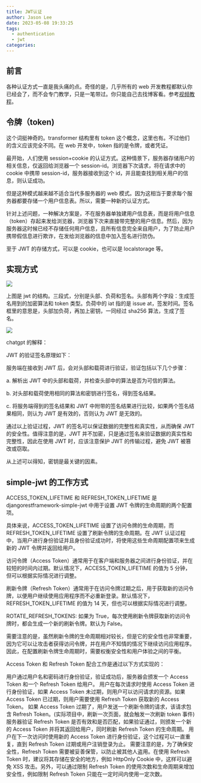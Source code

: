 ```yaml
---
title: JWT认证
author: Jason Lee
date: 2023-05-08 19:33:25
tags:
  - authentication
  - jwt
categories:
---
```


## 前言

各种认证方式一直是我头痛的点。奇怪的是，几乎所有的 web 开发教程都默认你已经会了，而不会专门教学，只是一笔带过。你只能自己去找博客看。参考[视频教程](https://www.youtube.com/watch?v=soGRyl9ztjI&ab_channel=JavaBrains)。

## 令牌（token)

这个词挺神奇的。transformer 结构里有 token 这个概念，这里也有。不过他们的含义应该完全不同。在 web 开发中，token 指的是令牌，或者凭证。

最开始，人们使用 session+cookie 的认证方式。这种情景下，服务器存储用户的相关信息，仅返回给浏览器一个 session-id。浏览器下次请求，将在请求中的 cookie 中携带 session-id，服务器接收到这个 id，并且能查找到相关用户的信息，则认证成功。

但是这种模式越来越不适合当代多服务器的 web 模式。因为这相当于要求每个服务器都要存储一个用户信息表。所以，需要一种新的认证方式。

针对上述问题，一种解决方案是，不在服务器单独建用户信息表，而是将用户信息（token）存起来发给浏览器，浏览器下次来直接带完整的用户信息。然后，因为服务器这时候已经不存储任何用户信息，且所有信息完全来自用户，为了防止用户携带假信息进行欺诈，在发给浏览器的信息中加入签名进行防伪。

至于 JWT 的存储方式，可以是 cookie，也可以是 localstorage 等。

## 实现方式

![](https://cdn.jsdelivr.net/gh/li199-code/blog-imgs@main/16835504248481683550424778.png)

上图是 jwt 的结构。三段式，分别是头部、负荷和签名。头部有两个字段：生成签名用到的加密算法和 token 类型。负荷中的 iat 指的是 issue at，签发时间。签名框里的意思是，头部加负荷，再加上密钥，一同经过 sha256 算法，生成了签名。

![](https://cdn.jsdelivr.net/gh/li199-code/blog-imgs@main/16835498537981683549853156.png)

chatgpt 的解释：

JWT 的验证签名原理如下：

服务端在接收到 JWT 后，会对头部和载荷进行验证，验证包括以下几个步骤：

a. 解析出 JWT 中的头部和载荷，并检查头部中的算法是否为可信的算法。

b. 对头部和载荷使用相同的算法和密钥进行签名，得到签名结果。

c. 将服务端得到的签名结果和 JWT 中附带的签名结果进行比较，如果两个签名结果相同，则认为 JWT 是有效的，否则认为 JWT 是无效的。

通过以上验证过程，JWT 的签名可以保证数据的完整性和真实性，从而确保 JWT 的安全性。值得注意的是，JWT 并不加密，只是通过签名来验证数据的真实性和完整性，因此在使用 JWT 时，应该注意保护 JWT 的传输过程，避免 JWT 被篡改或窃取。

从上述可以得知，密钥是最关键的因素。

## simple-jwt 的工作方式

ACCESS_TOKEN_LIFETIME 和 REFRESH_TOKEN_LIFETIME 是 djangorestframework-simple-jwt 中用于设置 JWT 令牌的生命周期的两个配置项。

具体来说，ACCESS_TOKEN_LIFETIME 设置了访问令牌的生命周期，而 REFRESH_TOKEN_LIFETIME 设置了刷新令牌的生命周期。在 JWT 认证过程中，当用户进行身份验证并且身份验证成功时，将使用这些生命周期配置项来生成新的 JWT 令牌并返回给用户。

访问令牌（Access Token）通常用于在客户端和服务器之间进行身份验证，并在较短的时间内过期。默认情况下，ACCESS_TOKEN_LIFETIME 的值为 5 分钟，但可以根据实际情况进行调整。

刷新令牌（Refresh Token）通常用于在访问令牌过期之后，用于获取新的访问令牌，以便用户继续使用应用程序而不必重新登录。默认情况下，REFRESH_TOKEN_LIFETIME 的值为 14 天，但也可以根据实际情况进行调整。

ROTATE_REFRESH_TOKENS: 如果为 True，每次使用刷新令牌获取新的访问令牌时，都会生成一个新的刷新令牌。默认为 False。

需要注意的是，虽然刷新令牌的生命周期相对较长，但是它的安全性也非常重要，因为它可以让攻击者获得访问令牌，并在用户不知情的情况下继续访问应用程序。因此，在配置刷新令牌生命周期时，需要权衡安全性和用户体验之间的平衡。

Access Token 和 Refresh Token 配合工作是通过以下方式实现的：

用户通过用户名和密码进行身份验证，验证成功后，服务器会颁发一个 Access Token 和一个 Refresh Token 给用户。
用户在每次请求时使用 Access Token 进行身份验证，如果 Access Token 未过期，则用户可以访问请求的资源。如果 Access Token 已过期，则用户需要使用 Refresh Token 获取新的 Access Token。
如果 Access Token 过期了，用户发送一个刷新令牌的请求，该请求包含 Refresh Token。(实际项目中，刷新一次页面，就会触发一次刷新 token 事件)
服务器验证 Refresh Token 是否有效和是否匹配，如果验证通过，则颁发一个新的 Access Token 并将其返回给用户，同时刷新 Refresh Token 的生命周期。
用户在下一次访问时使用新的 Access Token 进行身份验证，这个过程可以一直重复，直到 Refresh Token 过期或用户注销登录为止。
需要注意的是，为了确保安全性，Refresh Token 需要被妥善保管，以防止被其他人盗用。在使用 Refresh Token 时，建议将其存储在安全的地方，例如 HttpOnly Cookie 中，这样可以避免 XSS 攻击。另外，可以通过限制 Refresh Token 的使用次数和生命周期来增加安全性，例如限制 Refresh Token 只能在一定时间内使用一定次数。

